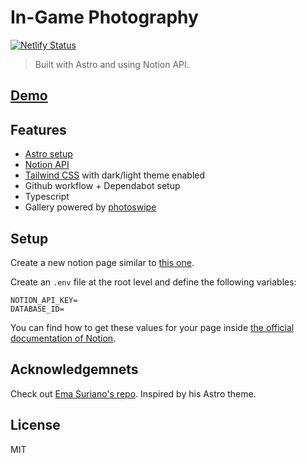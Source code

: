 # In-Game Photography

[![Netlify Status](https://api.netlify.com/api/v1/badges/a46beda4-7b15-4834-8da3-e52b4faeb917/deploy-status)](https://app.netlify.com/sites/ingame-photography/deploys)

> Built with Astro and using Notion API.

## [Demo](https://ingame-photography.netlify.app/)

## Features

- [Astro setup](astro.build/)
- [Notion API](https://developers.notion.com/)
- [Tailwind CSS](https://tailwindcss.com/) with dark/light theme enabled
- Github workflow + Dependabot setup
- Typescript
- Gallery powered by [photoswipe](https://photoswipe.com/)

## Setup

Create a new notion page similar to [this one](https://www.notion.so/highflyer/f14f1801015f48e5bd414a44be8d0038?v=fe256826c1b94e75b2236886d570e784).

Create an `.env` file at the root level and define the following variables:

```plain
NOTION_API_KEY=
DATABASE_ID=
```

You can find how to get these values for your page inside [the official documentation of Notion](https://developers.notion.com/docs/working-with-databases).

## Acknowledgemnets

Check out [Ema Suriano's repo](https://github.com/EmaSuriano/astro-art-portfolio). Inspired by his Astro theme.

## License

MIT
